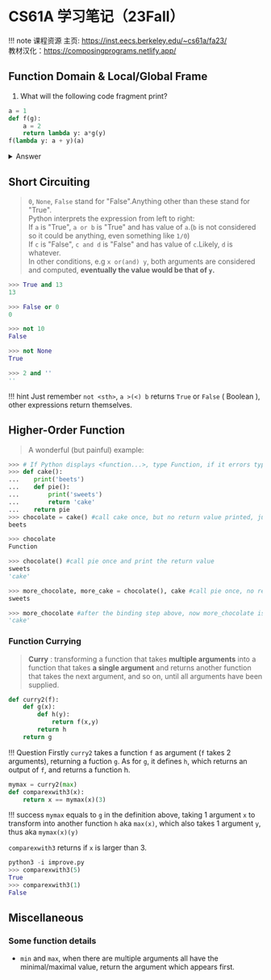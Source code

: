 # CS61A 学习笔记（23Fall）

!!! note 课程资源
    主页: <https://inst.eecs.berkeley.edu/~cs61a/fa23/>  
    教材汉化：<https://composingprograms.netlify.app/>
  
## Function Domain & Local/Global Frame  

1. What will the following code fragment print?

```python
a = 1
def f(g):
    a = 2
    return lambda y: a*g(y)
f(lambda y: a + y)(a)
```

<details>
<summary>Answer</summary>

4
</details>  
  
## Short Circuiting 


> `0`, `None`, `False` stand for "False".Anything other than these stand for "True".  
Python interprets the expression from left to right:  
If `a` is "True", `a or b` is "True" and has value of `a`.(`b` is not considered so it could be anything, even something like `1/0`)  
If `c` is "False", `c and d` is "False" and has value of `c`.Likely, `d` is whatever.  
In other conditions, e.g `x or(and) y`, both arguments are considered and computed, **eventually the value would be that of `y`.**

```python
>>> True and 13
13

>>> False or 0
0

>>> not 10
False

>>> not None
True

>>> 2 and ''
''
```
!!! hint
    Just remember `not <sth>`, `a >(<) b` returns `True` or `False` ( Boolean ), other expressions return themselves.
  
## Higher-Order Function
  
> A wonderful (but painful) example:

```python
>>> # If Python displays <function...>, type Function, if it errors type Error, if it displays nothing type Nothing
>>> def cake():
...    print('beets')
...    def pie():
...        print('sweets')
...        return 'cake'
...    return pie
>>> chocolate = cake() #call cake once, but no return value printed, just binded to chocolate
beets

>>> chocolate
Function

>>> chocolate() #call pie once and print the return value
sweets
'cake'

>>> more_chocolate, more_cake = chocolate(), cake #call pie once, no return,just binded to more_chocolate
sweets

>>> more_chocolate #after the binding step above, now more_chocolate is just an argument with value 'cake', so print 'cake'
'cake'
```

### Function Currying  
  
> **Curry** : transforming a function that takes **multiple arguments** into a function that takes **a single argument** and returns another function that takes the next argument, and so on, until all arguments have been supplied.  

``` python
def curry2(f):
    def g(x):
        def h(y):
            return f(x,y)
        return h
    return g
```

!!! Question
    Firstly `curry2` takes a function `f` as argument (`f` takes 2 arguments), returning a fuction `g`. As for `g`, it defines `h`, which returns an output of `f`, and returns a function h.

```python
mymax = curry2(max)
def comparexwith3(x):
    return x == mymax(x)(3)
```

!!! success
    `mymax` equals to `g` in the definition above, taking 1 argument `x` to transform into another function `h` aka `max(x)`, which also takes 1 argument `y`, thus aka `mymax(x)(y)`  
  
`comparexwith3` returns if `x` is larger than 3.  

```python
python3 -i improve.py
>>> comparexwith3(5)
True
>>> comparexwith3(1)
False
```  
  
## Miscellaneous

### Some function details

- `min` and `max`, when there are multiple arguments all have the minimal/maximal value, return the argument which appears first.